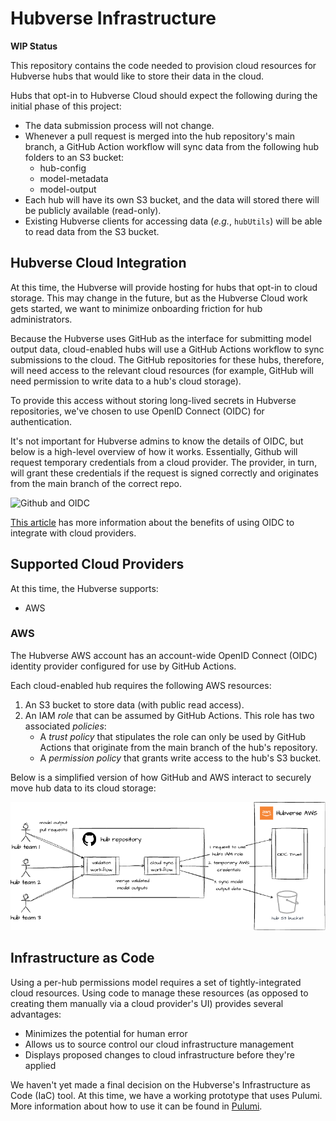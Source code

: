 # Hubverse Infrastructure

**WIP Status**

This repository contains the code needed to provision cloud resources for Hubverse hubs that would like
to store their data in the cloud.

Hubs that opt-in to Hubverse Cloud should expect the following during the initial phase of this project:

- The data submission process will not change.
- Whenever a pull request is merged into the hub repository's main branch, a GitHub Action workflow will
   sync data from the following hub folders to an S3 bucket:
    - hub-config
    - model-metadata
    - model-output
- Each hub will have its own S3 bucket, and the data will stored there will be publicly available (read-only).
- Existing Hubverse clients for accessing data (_e.g._, `hubUtils`) will be able to read data from the S3 bucket.

## Hubverse Cloud Integration

At this time, the Hubverse will provide hosting for hubs that opt-in to cloud storage. This may change in the future, but as the Hubverse Cloud work gets started, we want to minimize onboarding friction for hub administrators.

Because the Hubverse uses GitHub as the interface for submitting model output data, cloud-enabled hubs will use a GitHub Actions workflow to sync submissions to the cloud. The GitHub repositories for these hubs, therefore, will need access to the relevant cloud resources (for example, GitHub will need permission to write data to a hub's cloud storage).

To provide this access without storing long-lived secrets in Hubverse repositories, we've chosen to use OpenID Connect (OIDC) for authentication. 

It's not important for Hubverse admins to know the details of OIDC, but below is a high-level overview of how it works. Essentially, Github will request temporary credentials from a cloud provider. The provider, in turn,  will grant these credentials if the request is signed correctly and originates from the main branch of the correct repo.

![Github and OIDC](https://docs.github.com/assets/cb-63262/mw-1440/images/help/actions/oidc-architecture.webp)

[This article](https://docs.github.com/en/actions/deployment/security-hardening-your-deployments/about-security-hardening-with-openid-connect) has more information about the benefits of using OIDC to integrate with cloud providers.


## Supported Cloud Providers

At this time, the Hubverse supports:

- AWS

### AWS

The Hubverse AWS account has an account-wide OpenID Connect (OIDC) identity provider configured for use by GitHub Actions.

Each cloud-enabled hub requires the following AWS resources:

1. An S3 bucket to store data (with public read access).
2. An IAM _role_ that can be assumed by GitHub Actions. This role has two associated _policies_:
    - A _trust policy_ that stipulates the role can only be used by GitHub Actions that originate from the main branch of the hub's repository.
    - A _permission policy_ that grants write access to the hub's S3 bucket.

Below is a simplified version of how GitHub and AWS interact to securely move hub data to its cloud storage:

![GitHub Actions AWS](docs/github-actions-aws.png)

## Infrastructure as Code

Using a per-hub permissions model requires a set of tightly-integrated cloud resources. Using code to manage these resources (as opposed to creating them manually via a cloud provider's UI) provides several advantages:

- Minimizes the potential for human error
- Allows us to source control our cloud infrastructure management
- Displays proposed changes to cloud infrastructure before they're applied

We haven't yet made a final decision on the Hubverse's Infrastructure as Code (IaC) tool. At this time, we have a working prototype that uses Pulumi. More information about how to use it can be found in [Pulumi](pulumi).